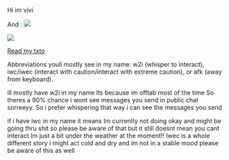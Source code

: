Hi im vivi

And :
![](https://file.garden/ZoDPf45LLl_qpQ-e/this%20is%20siffrin.png?v=1736233876204)

![](https://komarev.com/ghpvc/?username=girlsrituals&color=lightgrey&style=flat&label=freaks)

[Read my txto](https://txto.eu.org/shift)

Abbreviations youll mostly see in my name: w2i (whisper to interact), iwc/iwec (interact with caution/interact with extreme caution), or afk (away from keyboard). 

ill mostly have w2i in my name Its because im offtab most of the time So theres a 90% chance i wont see messages you send in public chat sorreeyy. So i prefer whispering that way i can see the messages you send

if i have iwc in my name it means Im currently not doing okay and might be going thru shit so please be aware of that but it still doesnt mean you cant interact Im just a bit under the weather at the moment!! Iwec is a whole different story i might act cold and dry and im not in a stable mood please be aware of this as well
